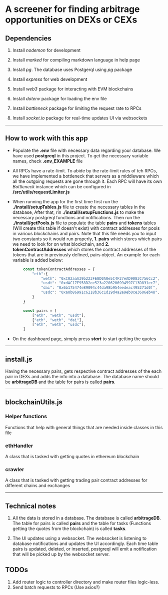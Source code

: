 # A screener for finding arbitrage opportunities on DEXs or CEXs

## Dependencies

1. Install *nodemon* for development

2. Install *marked* for compiling markdown language in help page

3. Install *pg*. The database uses Postgerql using *pg* package

4. Install *express* for web development

5. Install *web3* package for interacting with EVM blockchains

6. Install *dotenv* package for loading the env file

7. Install *bottleneck* package for limiting the request rate to RPCs

8. Install *socket.io* package for real-time updates UI via websockets

---

## How to work with this app

* Populate the **.env** file with necessary data regarding your database. We have used **postgreql** in this project. To get the necessary variable names, check **.env_EXAMPLE** file

* All RPCs have a rate-limit. To abide by the rate-limit rules of teh RPCs, we have implemented a bottleneck that servers as a middleware which all the outgoing requests are gone through it. Each RPC will have its own *Bottleneck* instance which can be configured in **/src/utils/requestLimiter.js**

* When running the app for the first time first run the **./install/setupTables.js** file to create the necessary tables in the database, After that, rin **./install/setupFunctions.js** to make the necessary postgreql functions and notifications. Then run the **./install/getPools.js** file to populate the table **pairs** and **tokens** tables (Will create this table if doesn't exist) with contract addresses for pools in various blockchains and pairs. Note that this file needs you to input two constants so it would run properly, **1. pairs** which stores which pairs we need to look for on what blockchain, and **2. tokenContractAddresses** which stores the contract addresses of the tokens that are in previously defined, pairs object. An example for each variable is added below:

```javascript
        const tokenContractAddresses = {
            "eth":{
                "weth": "0xC02aaA39b223FE8D0A0e5C4F27eAD9083C756Cc2",
                "usdt": "0xdAC17F958D2ee523a2206206994597C13D831ec7",
                "dai": "0x6b175474e89094c44da98b954eedeac495271d0f",
                "usdc": "0xa0b86991c6218b36c1d19d4a2e9eb0ce3606eb48",
            }
        }

        const pairs = [
            ["eth", "weth", "usdt"],
            ["eth", "weth", "dai"],
            ["eth", "weth", "usdc"],
        ]
```

* On the dashboard page, simply press ***start*** to start getting the quotes

---

## install.js

Having the necessary pairs, gets respective contract addresses of the each pair in DEXs and adds the info into a database. The database name should be **arbitrageDB** and the table for pairs is called **pairs**.

---

## blockchainUtils.js

### Helper functions

Functions that help with general things that are needed inside classes in this file

### ethHandler

A class that is tasked with getting quotes in ethereum blockchain

### crawler

A class that is tasked with getting trading pair contract addresses for different chains and exchanges

---

## Technical notes

1. All the data is stored in a database. The database is called **arbitrageDB**. The table for pairs is called **pairs** and the table for tasks (Functions getting the quotes from the blockchain) is called **tasks**.

2. The UI updates using a websocket. The websocket is listening to database notifications and updates the UI accordingly. Each time table pairs is updated, deleted, or inserted, postgreql will emit a notification that will be picked up by the websocket server.

## TODOs

1. Add router logic to controller directory and make router files logic-less.
2. Send batch requests to RPCs (Use axios?)
